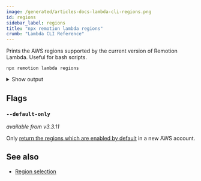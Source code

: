 ```yaml
---
image: /generated/articles-docs-lambda-cli-regions.png
id: regions
sidebar_label: regions
title: "npx remotion lambda regions"
crumb: "Lambda CLI Reference"
---
```


Prints the AWS regions supported by the current version of Remotion Lambda. Useful for bash scripts.

```
npx remotion lambda regions
```

<details>
<summary>Show output
</summary>
<pre>
eu-central-1 eu-west-1 eu-west-2 eu-west-3 eu-south-1 eu-north-1 us-east-1 us-east-2 us-west-1 us-west-2 af-south-1 ap-south-1 ap-east-1 ap-southeast-1 ap-southeast-2 ap-northeast-3 ap-northeast-1 ap-northeast-2 ca-central-1 me-south-1 sa-east-1</pre>
</details>

## Flags

### `--default-only`

_available from v3.3.11_

Only [return the regions which are enabled by default](https://docs.aws.amazon.com/general/latest/gr/rande-manage.html) in a new AWS account.

## See also

- [Region selection](/docs/lambda/region-selection)
